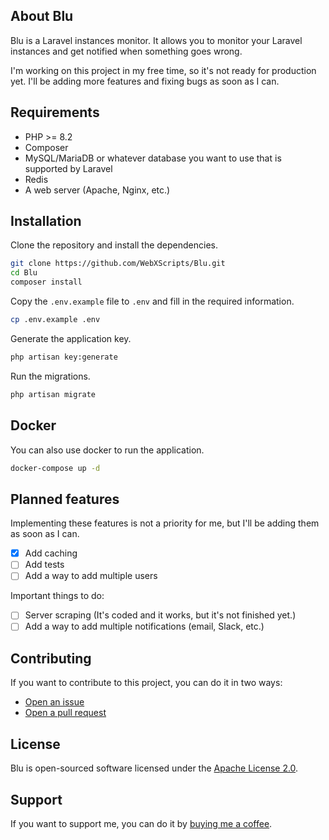 ## About Blu

Blu is a Laravel instances monitor. It allows you to monitor your Laravel instances and get notified when something goes wrong.

I'm working on this project in my free time, so it's not ready for production yet. I'll be adding more features and fixing bugs as soon as I can.

## Requirements

- PHP >= 8.2
- Composer
- MySQL/MariaDB or whatever database you want to use that is supported by Laravel
- Redis
- A web server (Apache, Nginx, etc.)

## Installation
Clone the repository and install the dependencies.

```bash
git clone https://github.com/WebXScripts/Blu.git
cd Blu
composer install
```

Copy the `.env.example` file to `.env` and fill in the required information.

```bash
cp .env.example .env
```

Generate the application key.

```bash
php artisan key:generate
```

Run the migrations.

```bash
php artisan migrate
```

## Docker

You can also use docker to run the application.

```bash
docker-compose up -d
```

## Planned features

Implementing these features is not a priority for me, but I'll be adding them as soon as I can.

- [x] Add caching
- [ ] Add tests
- [ ] Add a way to add multiple users

Important things to do:

- [ ] Server scraping (It's coded and it works, but it's not finished yet.)
- [ ] Add a way to add multiple notifications (email, Slack, etc.)

## Contributing

If you want to contribute to this project, you can do it in two ways:

- [Open an issue](https://github.com/WebXScripts/Blu/issues/new)
- [Open a pull request](https://github.com/WebXScripts/Blu/compare)

## License

Blu is open-sourced software licensed under the [Apache License 2.0](https://github.com/WebXScripts/Blu/blob/1.0/LICENSE).

## Support

If you want to support me, you can do it by [buying me a coffee](https://www.buymeacoffee.com/webxscripts).
